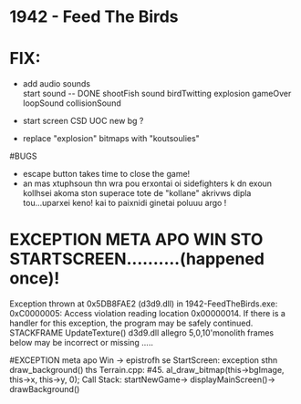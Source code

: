 # 1942 - Feed The Birds

# FIX:
- add audio sounds  
	start sound -- DONE
	shootFish sound
	birdTwitting
	explosion
	gameOver
	loopSound
	collisionSound

- start screen
    CSD UOC
    new bg ?

- replace "explosion" bitmaps with "koutsoulies"
    

#BUGS
- escape button takes time to close the game!
- an mas xtuphsoun thn wra pou erxontai oi sidefighters k dn exoun kollhsei akoma ston superace
    tote de "kollane" akrivws dipla tou...uparxei keno!
    kai to paixnidi ginetai poluuu argo !


# EXCEPTION META APO WIN STO STARTSCREEN..........(happened once)!
Exception thrown at 0x5DB8FAE2 (d3d9.dll) in 1942-FeedTheBirds.exe: 0xC0000005: Access violation reading location 0x00000014.
If there is a handler for this exception, the program may be safely continued.
STACKFRAME
UpdateTexture() d3d9.dll
allegro 5,0,10'monolith
frames below may be incorrect or missing
.....

#EXCEPTION
meta apo Win -> epistrofh se StartScreen:
exception sthn draw_background() ths Terrain.cpp:
#45.	al_draw_bitmap(this->bgImage, this->x, this->y, 0);
Call Stack:
    startNewGame->
    displayMainScreen()->
    drawBackground()